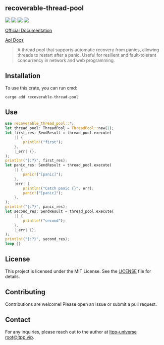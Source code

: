 ## recoverable-thread-pool

[![](https://img.shields.io/crates/v/recoverable-thread-pool.svg)](https://crates.io/crates/recoverable-thread-pool)
[![](https://docs.rs/recoverable-thread-pool/badge.svg)](https://docs.rs/recoverable-thread-pool)
[![](https://img.shields.io/crates/l/recoverable-thread-pool.svg)](./LICENSE)
[![](https://github.com/ltpp-universe/recoverable-thread-pool/workflows/Rust/badge.svg)](https://github.com/ltpp-universe/recoverable-thread-pool/actions?query=workflow:Rust)

[Official Documentation](https://docs.ltpp.vip/recoverable-thread-pool/)

[Api Docs](https://docs.rs/recoverable-thread-pool/latest/recoverable_thread_pool/)

> A thread pool that supports automatic recovery from panics, allowing threads to restart after a panic. Useful for resilient and fault-tolerant concurrency in network and web programming.

## Installation

To use this crate, you can run cmd:

```shell
cargo add recoverable-thread-pool
```

## Use

```rust
use recoverable_thread_pool::*;
let thread_pool: ThreadPool = ThreadPool::new(1);
let first_res: SendResult = thread_pool.execute(
    || {
        println!("first");
    },
    |_err| {},
);
println!("{:?}", first_res);
let panic_res: SendResult = thread_pool.execute(
    || {
        panic!("[panic]");
    },
    |err| {
        println!("Catch panic {}", err);
        panic!("[panic]");
    },
);
println!("{:?}", panic_res);
let second_res: SendResult = thread_pool.execute(
    || {
        println!("second");
    },
    |_err| {},
);
println!("{:?}", second_res);
loop {}
```

## License

This project is licensed under the MIT License. See the [LICENSE](LICENSE) file for details.

## Contributing

Contributions are welcome! Please open an issue or submit a pull request.

## Contact

For any inquiries, please reach out to the author at [ltpp-universe <root@ltpp.vip>](mailto:root@ltpp.vip).
